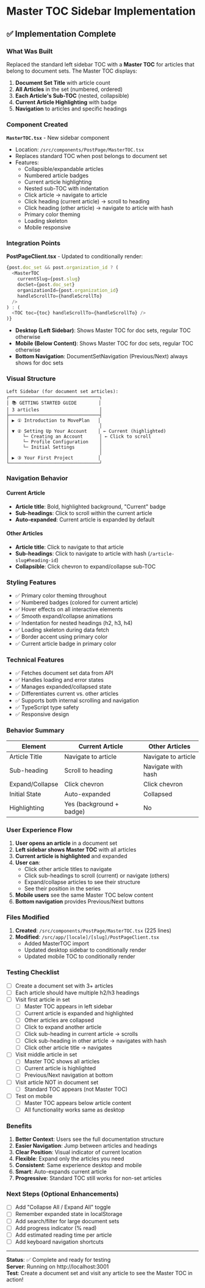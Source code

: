 # Master TOC Sidebar Implementation

## ✅ Implementation Complete

### What Was Built

Replaced the standard left sidebar TOC with a **Master TOC** for articles that belong to document sets. The Master TOC displays:

1. **Document Set Title** with article count
2. **All Articles** in the set (numbered, ordered)
3. **Each Article's Sub-TOC** (nested, collapsible)
4. **Current Article Highlighting** with badge
5. **Navigation** to articles and specific headings

### Component Created

**`MasterTOC.tsx`** - New sidebar component
- Location: `/src/components/PostPage/MasterTOC.tsx`
- Replaces standard TOC when post belongs to document set
- Features:
  - Collapsible/expandable articles
  - Numbered article badges
  - Current article highlighting
  - Nested sub-TOC with indentation
  - Click article → navigate to article
  - Click heading (current article) → scroll to heading
  - Click heading (other article) → navigate to article with hash
  - Primary color theming
  - Loading skeleton
  - Mobile responsive

### Integration Points

**PostPageClient.tsx** - Updated to conditionally render:
```typescript
{post.doc_set && post.organization_id ? (
  <MasterTOC
    currentSlug={post.slug}
    docSet={post.doc_set}
    organizationId={post.organization_id}
    handleScrollTo={handleScrollTo}
  />
) : (
  <TOC toc={toc} handleScrollTo={handleScrollTo} />
)}
```

- **Desktop (Left Sidebar)**: Shows Master TOC for doc sets, regular TOC otherwise
- **Mobile (Below Content)**: Shows Master TOC for doc sets, regular TOC otherwise
- **Bottom Navigation**: DocumentSetNavigation (Previous/Next) always shows for doc sets

### Visual Structure

```
Left Sidebar (for document set articles):
┌─────────────────────────────────┐
│ 📚 GETTING STARTED GUIDE        │
│ 3 articles                      │
├─────────────────────────────────┤
│ ▶ ① Introduction to MovePlan   │
│                                 │
│ ▼ ② Setting Up Your Account    │ ← Current (highlighted)
│     └─ Creating an Account      │ ← Click to scroll
│     └─ Profile Configuration    │
│     └─ Initial Settings         │
│                                 │
│ ▶ ③ Your First Project         │
└─────────────────────────────────┘
```

### Navigation Behavior

#### Current Article
- **Article title**: Bold, highlighted background, "Current" badge
- **Sub-headings**: Click to scroll within the current article
- **Auto-expanded**: Current article is expanded by default

#### Other Articles
- **Article title**: Click to navigate to that article
- **Sub-headings**: Click to navigate to article with hash (`/article-slug#heading-id`)
- **Collapsible**: Click chevron to expand/collapse sub-TOC

### Styling Features

- ✅ Primary color theming throughout
- ✅ Numbered badges (colored for current article)
- ✅ Hover effects on all interactive elements
- ✅ Smooth expand/collapse animations
- ✅ Indentation for nested headings (h2, h3, h4)
- ✅ Loading skeleton during data fetch
- ✅ Border accent using primary color
- ✅ Current article badge in primary color

### Technical Features

- ✅ Fetches document set data from API
- ✅ Handles loading and error states
- ✅ Manages expanded/collapsed state
- ✅ Differentiates current vs. other articles
- ✅ Supports both internal scrolling and navigation
- ✅ TypeScript type safety
- ✅ Responsive design

### Behavior Summary

| Element | Current Article | Other Articles |
|---------|----------------|----------------|
| Article Title | Navigate to article | Navigate to article |
| Sub-heading | Scroll to heading | Navigate with hash |
| Expand/Collapse | Click chevron | Click chevron |
| Initial State | Auto-expanded | Collapsed |
| Highlighting | Yes (background + badge) | No |

### User Experience Flow

1. **User opens an article** in a document set
2. **Left sidebar shows Master TOC** with all articles
3. **Current article is highlighted** and expanded
4. **User can**:
   - Click other article titles to navigate
   - Click sub-headings to scroll (current) or navigate (others)
   - Expand/collapse articles to see their structure
   - See their position in the series
5. **Mobile users** see the same Master TOC below content
6. **Bottom navigation** provides Previous/Next buttons

### Files Modified

1. **Created**: `/src/components/PostPage/MasterTOC.tsx` (225 lines)
2. **Modified**: `/src/app/[locale]/[slug]/PostPageClient.tsx`
   - Added MasterTOC import
   - Updated desktop sidebar to conditionally render
   - Updated mobile TOC to conditionally render

### Testing Checklist

- [ ] Create a document set with 3+ articles
- [ ] Each article should have multiple h2/h3 headings
- [ ] Visit first article in set
  - [ ] Master TOC appears in left sidebar
  - [ ] Current article is expanded and highlighted
  - [ ] Other articles are collapsed
  - [ ] Click to expand another article
  - [ ] Click sub-heading in current article → scrolls
  - [ ] Click sub-heading in other article → navigates with hash
  - [ ] Click other article title → navigates
- [ ] Visit middle article in set
  - [ ] Master TOC shows all articles
  - [ ] Current article is highlighted
  - [ ] Previous/Next navigation at bottom
- [ ] Visit article NOT in document set
  - [ ] Standard TOC appears (not Master TOC)
- [ ] Test on mobile
  - [ ] Master TOC appears below article content
  - [ ] All functionality works same as desktop

### Benefits

1. **Better Context**: Users see the full documentation structure
2. **Easier Navigation**: Jump between articles and headings
3. **Clear Position**: Visual indicator of current location
4. **Flexible**: Expand only the articles you need
5. **Consistent**: Same experience desktop and mobile
6. **Smart**: Auto-expands current article
7. **Progressive**: Standard TOC still works for non-set articles

### Next Steps (Optional Enhancements)

- [ ] Add "Collapse All / Expand All" toggle
- [ ] Remember expanded state in localStorage
- [ ] Add search/filter for large document sets
- [ ] Add progress indicator (% read)
- [ ] Add estimated reading time per article
- [ ] Add keyboard navigation shortcuts

---

**Status**: ✅ Complete and ready for testing  
**Server**: Running on http://localhost:3001  
**Test**: Create a document set and visit any article to see the Master TOC in action!

